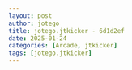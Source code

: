 ```yaml
---
layout: post
author: jotego
title: jotego.jtkicker - 6d1d2ef
date: 2025-01-24
categories: [Arcade, jtkicker]
tags: [jotego.jtkicker]
---
```


